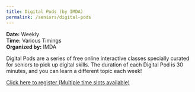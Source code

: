 ```yaml
---
title: Digital Pods (by IMDA)
permalink: /seniors/digital-pods
---
```


**Date:** Weekly  
**Time:** Various Timings  
**Organized by:** IMDA  

Digital Pods are a series of free online interactive classes specially curated for seniors to pick up digital skills. The duration of each Digital Pod is 30 minutes, and you can learn a different topic each week! 

[Click here to register (Multiple time slots available)](https://www.imda.gov.sg/en/seniorsgodigital/Learn/Guided-Learning/Group-Sessions)